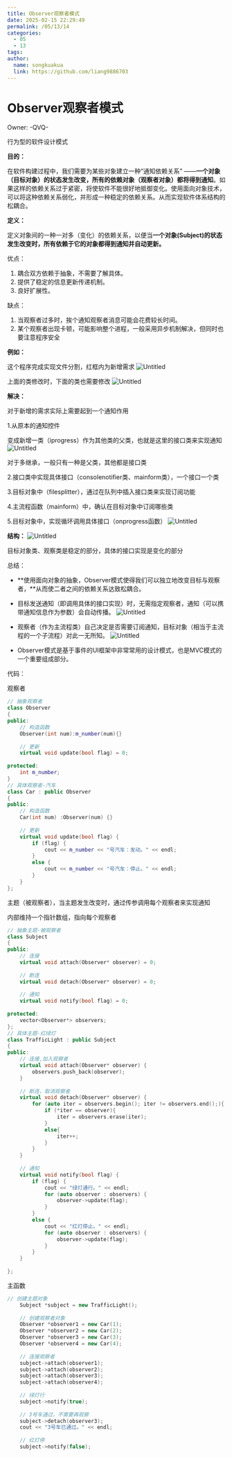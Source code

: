 ```yaml
---
title: Observer观察者模式
date: 2025-02-15 22:29:49
permalink: /05/13/14
categories: 
  - 05
  - 13
tags: 
author:
  name: songkuakua
  link: https://github.com/liang9886703
---
```

# Observer观察者模式

Owner: -QVQ-

行为型的软件设计模式

**目的：**

在软件构建过程中，我们需要为某些对象建立一种“通知依赖关系” ——**一个对象（目标对象）的状态发生改变，所有的依赖对象（观察者对象）都将得到通知**。如果这样的依赖关系过于紧密，将使软件不能很好地抵御变化。使用面向对象技术，可以将这种依赖关系弱化，并形成一种稳定的依赖关系。从而实现软件体系结构的松耦合。

**定义：**

定义对象间的一种一对多（变化）的依赖关系，以便当**一个对象(Subject)的状态发生改变时，所有依赖于它的对象都得到通知并自动更新。**

优点：

1. 耦合双方依赖于抽象，不需要了解具体。
2. 提供了稳定的信息更新传递机制。
3. 良好扩展性。

缺点：

1. 当观察者过多时，挨个通知观察者消息可能会花费较长时间。
2. 某个观察者出现卡顿，可能影响整个进程，一般采用异步机制解决，但同时也要注意程序安全

**例如：**

这个程序完成实现文件分割，红框内为新增需求
![Untitled](./pic29.png)

上面的类修改时，下面的类也需要修改
![Untitled](./pic30.png)

**解决：**

对于新增的需求实际上需要起到一个通知作用

1.从原本的通知控件

变成新增一类（iprogress）作为其他类的父类，也就是这里的接口类来实现通知
![Untitled](./pic31.png)

对于多继承，一般只有一种是父类，其他都是接口类

2.接口类中实现具体接口（consolenotifier类、mainform类），一个接口一个类

3.目标对象中（filesplitter），通过在队列中插入接口类来实现订阅功能

4.主流程函数（mainform）中，确认在目标对象中订阅哪些类

5.目标对象中，实现循环调用具体接口（onprogress函数）
![Untitled](./pic32.png)

**结构：**
![Untitled](./pic33.png)

目标对象类、观察类是稳定的部分，具体的接口实现是变化的部分

总结：

- **使用面向对象的抽象，Observer模式使得我们可以独立地改变目标与观察者，**从而使二者之间的依赖关系达致松耦合。
- 目标发送通知（即调用具体的接口实现）时，无需指定观察者，通知（可以携带通知信息作为参数）会自动传播。
![Untitled](./pic34.png)

- 观察者（作为主流程类）自己决定是否需要订阅通知，目标对象（相当于主流程的一个子流程）对此一无所知。
![Untitled](./pic35.png)

- Observer模式是基于事件的UI框架中非常常用的设计模式，也是MVC模式的一个重要组成部分。

代码：

观察者

```cpp
// 抽象观察者
class Observer 
{
public:
	// 构造函数
	Observer(int num):m_number(num){}
 
	// 更新
    virtual void update(bool flag) = 0;
 
protected:
	int m_number;
}
// 具体观察者-汽车
class Car : public Observer 
{
public:
	// 构造函数
	Car(int num) :Observer(num) {}
 
	// 更新
	virtual void update(bool flag) {
		if (flag) {
			cout << m_number << "号汽车：发动。" << endl;
		}
		else {
			cout << m_number << "号汽车：停止。" << endl;
		}
    }
};
```

主题（被观察者），当主题发生改变时，通过传参调用每个观察者来实现通知

内部维持一个指针数组，指向每个观察者

```cpp
// 抽象主题-被观察者
class Subject 
{
public:
	// 连接
    virtual void attach(Observer* observer) = 0;
 
	// 断连
    virtual void detach(Observer* observer) = 0;
 
	// 通知
    virtual void notify(bool flag) = 0;
 
protected:
	vector<Observer*> observers;
};
// 具体主题-红绿灯
class TrafficLight : public Subject
{
public:
	// 连接,加入观察者
	virtual void attach(Observer* observer) {
        observers.push_back(observer);
    }
 
	// 断连，取消观察者
	virtual void detach(Observer* observer) {
		for (auto iter = observers.begin(); iter != observers.end();){
			if (*iter == observer){
				iter = observers.erase(iter);
			}
			else{
				iter++;
			}
		}
    }
 
	// 通知
	virtual void notify(bool flag) {
		if (flag) {
			cout << "绿灯通行。" << endl;
			for (auto observer : observers) {
				observer->update(flag);
			}
		}
		else {
			cout << "红灯停止。" << endl;
			for (auto observer : observers) {
				observer->update(flag);
			}
		}
    }
 
};
```

主函数

```cpp
// 创建主题对象
	Subject *subject = new TrafficLight();
 
	// 创建观察者对象
	Observer *observer1 = new Car(1);
	Observer *observer2 = new Car(2);
	Observer *observer3 = new Car(3);
	Observer *observer4 = new Car(4);
 
	// 连接观察者
	subject->attach(observer1);
	subject->attach(observer2);
	subject->attach(observer3);
	subject->attach(observer4);
 
	// 绿灯行
	subject->notify(true);
 
	// 3号车通过，不需要再观察
	subject->detach(observer3);
	cout << "3号车已通过。" << endl;
 
	// 红灯停
	subject->notify(false);
```